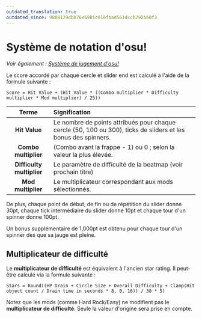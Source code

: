 ```yaml
---
outdated_translation: true
outdated_since: 9808129dbb76e6901c616fbad561dccb292b60f3
---
```


# Système de notation d'osu!

*Voir également : [Système de jugement d'osu!](/wiki/Gameplay/Judgement/osu!)*

Le score accordé par chaque cercle et slider end est calculé à l'aide de la formule suivante :

`Score = Hit Value + (Hit Value * ((Combo multiplier * Difficulty multiplier * Mod multiplier) / 25))`

| Terme | Signification |
| :-: | :-- |
| **Hit Value** | Le nombre de points attribués pour chaque cercle (50, 100 ou 300), ticks de sliders et les bonus des spinners. |
| **Combo multiplier** | (Combo avant la frappe - 1) ou 0 ; selon la valeur la plus élevée. |
| **Difficulty multiplier** | Le paramètre de difficulté de la beatmap (voir prochain titre) |
| **Mod multiplier** | Le multiplicateur correspondant aux mods sélectionnés. |

De plus, chaque point de début, de fin ou de répétition du slider donne 30pt, chaque tick intermédiaire du slider donne 10pt et chaque tour d'un spinner donne 100pt.

Un bonus supplémentaire de 1,000pt est obtenu pour chaque tour d'un spinner dès que sa jauge est pleine.

## Multiplicateur de difficulté

Le **multiplicateur de difficulté** est équivalent à l'ancien star rating. Il peut-être calculé via la formule suivante :

`Stars = Round((HP Drain + Circle Size + Overall Difficulty + Clamp(Hit object count / Drain time in seconds * 8, 0, 16)) / 38 * 5)`

Notez que les mods (comme Hard Rock/Easy) ne modifient pas le **multiplicateur de difficulté**.
Seule la valeur d'origine sera prise en compte.
